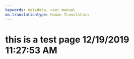 ```yaml
---
keywords: metadata, user manual
ms.translationtype: Human Translation
---
```

# this is a test page 12/19/2019 11:27:53 AM